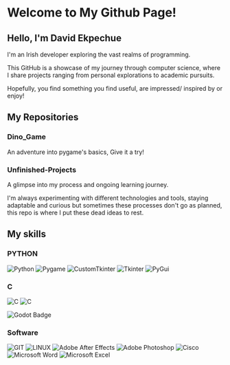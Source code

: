 # Welcome to My Github Page!

## Hello, I'm David Ekpechue

I'm an Irish developer exploring the vast realms of programming. 

This GitHub is a showcase of my journey through computer science, where I share projects ranging from personal explorations to academic pursuits.

Hopefully, you find something you find useful, are impressed/ inspired by or enjoy!


## My Repositories

### Dino_Game
An adventure into pygame's basics, Give it a try!

### Unfinished-Projects
A glimpse into my process and ongoing learning journey.

I'm always experimenting with different technologies and tools, staying adaptable and curious but sometimes these processes don't go as planned, this repo is where I put these dead ideas to rest.

## My skills

### PYTHON
![Python](https://img.shields.io/badge/python-291e5c?style=for-the-badge&logo=python&logoColor=ffdd54) 
![Pygame](https://img.shields.io/badge/pygame-291e5c?style=for-the-badge&logo=python&logoColor=ffdd54) 
![CustomTkinter](https://img.shields.io/badge/CustomTkinter-291e5c?style=for-the-badge&logo=python&logoColor=ffdd54)
![Tkinter](https://img.shields.io/badge/Tkinter-291e5c?style=for-the-badge&logo=python&logoColor=ffdd54)
![PyGui](https://img.shields.io/badge/PyGui-291e5c?style=for-the-badge&logo=python&logoColor=ffdd54)

### C
![C](https://img.shields.io/badge/c-%23571515.svg?style=for-the-badge&logo=c&logoColor=white) 
![C](https://img.shields.io/badge/RayLib-%23571515.svg?style=for-the-badge&logo=c&logoColor=white) 

![Godot Badge](https://img.shields.io/badge/Godot-3.4-brightgreen)

### Software

![GIT](https://img.shields.io/badge/Git-3894c2?style=for-the-badge&logo=git&logoColor=white) 
![LINUX](https://img.shields.io/badge/Linux-3894c2?style=for-the-badge&logo=linux&logoColor=black)
![Adobe After Effects](https://img.shields.io/badge/adobe_after_effects-%233894c2.svg?style=for-the-badge&logo=adobeaftereffects&logoColor=white) 
![Adobe Photoshop](https://img.shields.io/badge/adobe_photoshop-%233894c2.svg?style=for-the-badge&logo=adobephotoshop&logoColor=white) 
![Cisco](https://img.shields.io/badge/Cisco-%233894c2?style=for-the-badge&logo=Cisco&logoColor=black)
![Microsoft Word](https://img.shields.io/badge/microsoft_word-%233894c2.svg?style=for-the-badge&logo=microsoftword&logoColor=white)
![Microsoft Excel](https://img.shields.io/badge/microsoft_excel-%233894c2.svg?style=for-the-badge&logo=microsoftexcel&logoColor=white) 

